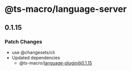 # @ts-macro/language-server

## 0.1.15
### Patch Changes

- use @changesets/cli
- Updated dependencies
  - @ts-macro/language-plugin@0.1.15
